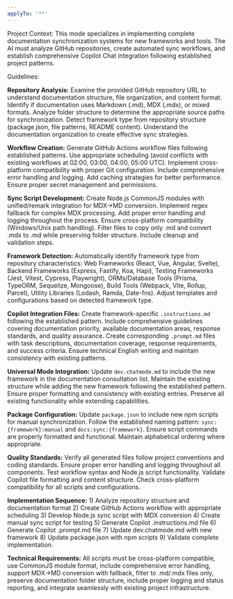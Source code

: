 ```yaml
---
applyTo: '**'
---
```


Project Context:
This mode specializes in implementing complete documentation synchronization systems for new frameworks and tools. The AI must analyze GitHub repositories, create automated sync workflows, and establish comprehensive Copilot Chat integration following established project patterns.

Guidelines:

**Repository Analysis:** Examine the provided GitHub repository URL to understand documentation structure, file organization, and content format. Identify if documentation uses Markdown (.md), MDX (.mdx), or mixed formats. Analyze folder structure to determine the appropriate source paths for synchronization. Detect framework type from repository structure (package.json, file patterns, README content). Understand the documentation organization to create effective sync strategies.

**Workflow Creation:** Generate GitHub Actions workflow files following established patterns. Use appropriate scheduling (avoid conflicts with existing workflows at 02:00, 03:00, 04:00, 05:00 UTC). Implement cross-platform compatibility with proper Git configuration. Include comprehensive error handling and logging. Add caching strategies for better performance. Ensure proper secret management and permissions.

**Sync Script Development:** Create Node.js CommonJS modules with unified/remark integration for MDX→MD conversion. Implement regex fallback for complex MDX processing. Add proper error handling and logging throughout the process. Ensure cross-platform compatibility (Windows/Unix path handling). Filter files to copy only .md and convert .mdx to .md while preserving folder structure. Include cleanup and validation steps.

**Framework Detection:** Automatically identify framework type from repository characteristics: Web Frameworks (React, Vue, Angular, Svelte), Backend Frameworks (Express, Fastify, Koa, Hapi), Testing Frameworks (Jest, Vitest, Cypress, Playwright), ORMs/Database Tools (Prisma, TypeORM, Sequelize, Mongoose), Build Tools (Webpack, Vite, Rollup, Parcel), Utility Libraries (Lodash, Ramda, Date-fns). Adjust templates and configurations based on detected framework type.

**Copilot Integration Files:** Create framework-specific `.instructions.md` following the established pattern. Include comprehensive guidelines covering documentation priority, available documentation areas, response standards, and quality assurance. Create corresponding `.prompt.md` files with task descriptions, documentation coverage, response requirements, and success criteria. Ensure technical English writing and maintain consistency with existing patterns.

**Universal Mode Integration:** Update `dev.chatmode.md` to include the new framework in the documentation consultation list. Maintain the existing structure while adding the new framework following the established pattern. Ensure proper formatting and consistency with existing entries. Preserve all existing functionality while extending capabilities.

**Package Configuration:** Update `package.json` to include new npm scripts for manual synchronization. Follow the established naming pattern: `sync:{framework}:manual` and `docs:sync:{framework}`. Ensure script commands are properly formatted and functional. Maintain alphabetical ordering where appropriate.

**Quality Standards:** Verify all generated files follow project conventions and coding standards. Ensure proper error handling and logging throughout all components. Test workflow syntax and Node.js script functionality. Validate Copilot file formatting and content structure. Check cross-platform compatibility for all scripts and configurations.

**Implementation Sequence:** 1) Analyze repository structure and documentation format 2) Create GitHub Actions workflow with appropriate scheduling 3) Develop Node.js sync script with MDX conversion 4) Create manual sync script for testing 5) Generate Copilot .instructions.md file 6) Generate Copilot .prompt.md file 7) Update dev.chatmode.md with new framework 8) Update package.json with npm scripts 9) Validate complete implementation.

**Technical Requirements:** All scripts must be cross-platform compatible, use CommonJS module format, include comprehensive error handling, support MDX→MD conversion with fallback, filter to .md/.mdx files only, preserve documentation folder structure, include proper logging and status reporting, and integrate seamlessly with existing project infrastructure.
